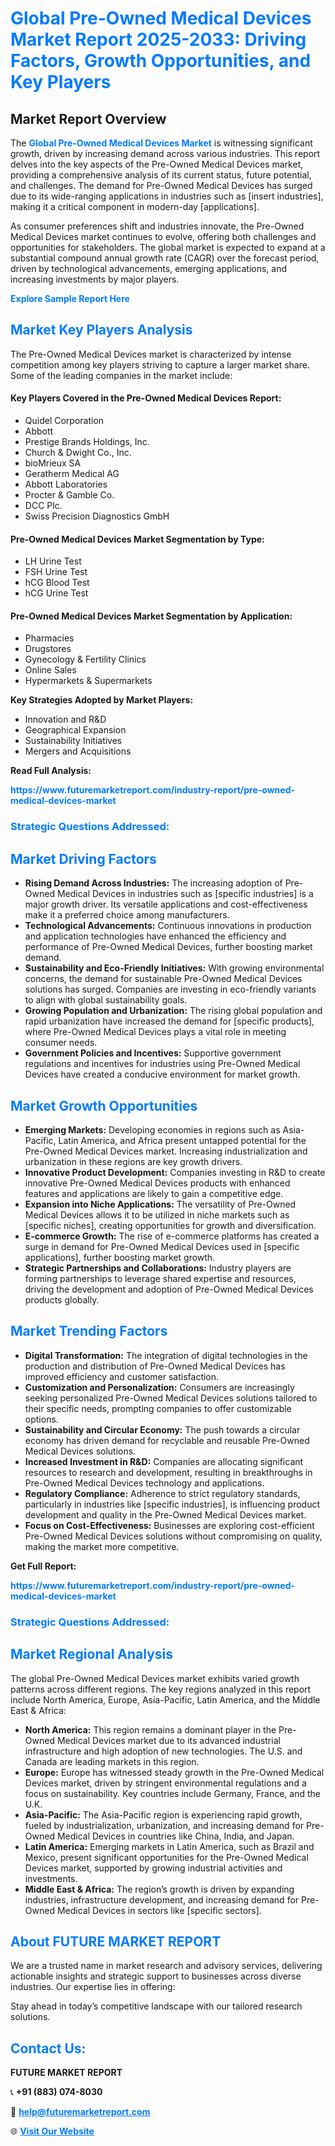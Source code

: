 <h1 style="color: #007BFF;">Global Pre-Owned Medical Devices Market Report 2025-2033: Driving Factors, Growth Opportunities, and Key Players</h1>

<section id="overview">
<h2>Market Report Overview</h2>
<p>The <a href="https://www.futuremarketreport.com/industry-report/pre-owned-medical-devices-market" style="color: #007BFF; text-decoration: none;"><strong>Global Pre-Owned Medical Devices Market</strong></a> is witnessing significant growth, driven by increasing demand across various industries. This report delves into the key aspects of the Pre-Owned Medical Devices market, providing a comprehensive analysis of its current status, future potential, and challenges. The demand for Pre-Owned Medical Devices has surged due to its wide-ranging applications in industries such as [insert industries], making it a critical component in modern-day [applications].</p>
<p>As consumer preferences shift and industries innovate, the Pre-Owned Medical Devices market continues to evolve, offering both challenges and opportunities for stakeholders. The global market is expected to expand at a substantial compound annual growth rate (CAGR) over the forecast period, driven by technological advancements, emerging applications, and increasing investments by major players.</p>
</section>

<section id="overview">
<p><a href="https://www.futuremarketreport.com/request-sample/reportId=35443" style="color: #007BFF; text-decoration: none;"><strong>Explore Sample Report Here</strong></a></p>
</section>

<section id="key-players">
<h2 style="color: #007BFF;">Market Key Players Analysis</h2>
<p>The Pre-Owned Medical Devices market is characterized by intense competition among key players striving to capture a larger market share. Some of the leading companies in the market include:</p>
<h4>Key Players Covered in the Pre-Owned Medical Devices Report:</h4>
<ul><li>Quidel Corporation</li><li>Abbott</li><li>Prestige Brands Holdings, Inc.</li><li>Church &amp; Dwight Co., Inc.</li><li>bioMrieux SA</li><li>Geratherm Medical AG</li><li>Abbott Laboratories</li><li>Procter &amp; Gamble Co.</li><li>DCC Plc.</li><li>Swiss Precision Diagnostics GmbH</li></ul>
<h4>Pre-Owned Medical Devices Market Segmentation by Type:</h4>
<ul><li>LH Urine Test</li><li>FSH Urine Test</li><li>hCG Blood Test</li><li>hCG Urine Test</li></ul>

<h4>Pre-Owned Medical Devices Market Segmentation by Application:</h4>
<ul><li>Pharmacies</li><li>Drugstores</li><li>Gynecology &amp; Fertility Clinics</li><li>Online Sales</li><li>Hypermarkets &amp; Supermarkets</li></ul>
<p><strong>Key Strategies Adopted by Market Players:</strong></p>
<ul>
<li>Innovation and R&D</li>
<li>Geographical Expansion</li>
<li>Sustainability Initiatives</li>
<li>Mergers and Acquisitions</li>
</ul>
</section>

<section>
<p><strong>Read Full Analysis: </strong></p><a href="https://www.futuremarketreport.com/industry-report/pre-owned-medical-devices-market" style="color: #007BFF; text-decoration: none;"><strong>https://www.futuremarketreport.com/industry-report/pre-owned-medical-devices-market</strong></a>
<h3 style="color: #007BFF;">Strategic Questions Addressed:</h3>
</section>

<section id="driving-factors">
<h2 style="color: #007BFF;">Market Driving Factors</h2>
<ul>
<li><strong>Rising Demand Across Industries:</strong> The increasing adoption of Pre-Owned Medical Devices in industries such as [specific industries] is a major growth driver. Its versatile applications and cost-effectiveness make it a preferred choice among manufacturers.</li>
<li><strong>Technological Advancements:</strong> Continuous innovations in production and application technologies have enhanced the efficiency and performance of Pre-Owned Medical Devices, further boosting market demand.</li>
<li><strong>Sustainability and Eco-Friendly Initiatives:</strong> With growing environmental concerns, the demand for sustainable Pre-Owned Medical Devices solutions has surged. Companies are investing in eco-friendly variants to align with global sustainability goals.</li>
<li><strong>Growing Population and Urbanization:</strong> The rising global population and rapid urbanization have increased the demand for [specific products], where Pre-Owned Medical Devices plays a vital role in meeting consumer needs.</li>
<li><strong>Government Policies and Incentives:</strong> Supportive government regulations and incentives for industries using Pre-Owned Medical Devices have created a conducive environment for market growth.</li>
</ul>
</section>

<section id="growth-opportunities">
<h2 style="color: #007BFF;">Market Growth Opportunities</h2>
<ul>
<li><strong>Emerging Markets:</strong> Developing economies in regions such as Asia-Pacific, Latin America, and Africa present untapped potential for the Pre-Owned Medical Devices market. Increasing industrialization and urbanization in these regions are key growth drivers.</li>
<li><strong>Innovative Product Development:</strong> Companies investing in R&D to create innovative Pre-Owned Medical Devices products with enhanced features and applications are likely to gain a competitive edge.</li>
<li><strong>Expansion into Niche Applications:</strong> The versatility of Pre-Owned Medical Devices allows it to be utilized in niche markets such as [specific niches], creating opportunities for growth and diversification.</li>
<li><strong>E-commerce Growth:</strong> The rise of e-commerce platforms has created a surge in demand for Pre-Owned Medical Devices used in [specific applications], further boosting market growth.</li>
<li><strong>Strategic Partnerships and Collaborations:</strong> Industry players are forming partnerships to leverage shared expertise and resources, driving the development and adoption of Pre-Owned Medical Devices products globally.</li>
</ul>
</section>

<section id="trending-factors">
<h2 style="color: #007BFF;">Market Trending Factors</h2>
<ul>
<li><strong>Digital Transformation:</strong> The integration of digital technologies in the production and distribution of Pre-Owned Medical Devices has improved efficiency and customer satisfaction.</li>
<li><strong>Customization and Personalization:</strong> Consumers are increasingly seeking personalized Pre-Owned Medical Devices solutions tailored to their specific needs, prompting companies to offer customizable options.</li>
<li><strong>Sustainability and Circular Economy:</strong> The push towards a circular economy has driven demand for recyclable and reusable Pre-Owned Medical Devices solutions.</li>
<li><strong>Increased Investment in R&D:</strong> Companies are allocating significant resources to research and development, resulting in breakthroughs in Pre-Owned Medical Devices technology and applications.</li>
<li><strong>Regulatory Compliance:</strong> Adherence to strict regulatory standards, particularly in industries like [specific industries], is influencing product development and quality in the Pre-Owned Medical Devices market.</li>
<li><strong>Focus on Cost-Effectiveness:</strong> Businesses are exploring cost-efficient Pre-Owned Medical Devices solutions without compromising on quality, making the market more competitive.</li>
</ul>
</section>

<section>
<p><strong>Get Full Report: </strong></p><a href="https://www.futuremarketreport.com/industry-report/pre-owned-medical-devices-market" style="color: #007BFF; text-decoration: none;"><strong>https://www.futuremarketreport.com/industry-report/pre-owned-medical-devices-market</strong></a>
<h3 style="color: #007BFF;">Strategic Questions Addressed:</h3>
</section>


<section id="regional-analysis">
<h2 style="color: #007BFF;">Market Regional Analysis</h2>
<p>The global Pre-Owned Medical Devices market exhibits varied growth patterns across different regions. The key regions analyzed in this report include North America, Europe, Asia-Pacific, Latin America, and the Middle East & Africa:</p>
<ul>
<li><strong>North America:</strong> This region remains a dominant player in the Pre-Owned Medical Devices market due to its advanced industrial infrastructure and high adoption of new technologies. The U.S. and Canada are leading markets in this region.</li>
<li><strong>Europe:</strong> Europe has witnessed steady growth in the Pre-Owned Medical Devices market, driven by stringent environmental regulations and a focus on sustainability. Key countries include Germany, France, and the U.K.</li>
<li><strong>Asia-Pacific:</strong> The Asia-Pacific region is experiencing rapid growth, fueled by industrialization, urbanization, and increasing demand for Pre-Owned Medical Devices in countries like China, India, and Japan.</li>
<li><strong>Latin America:</strong> Emerging markets in Latin America, such as Brazil and Mexico, present significant opportunities for the Pre-Owned Medical Devices market, supported by growing industrial activities and investments.</li>
<li><strong>Middle East & Africa:</strong> The region’s growth is driven by expanding industries, infrastructure development, and increasing demand for Pre-Owned Medical Devices in sectors like [specific sectors].</li>
</ul>
</section>

<footer>
<h2 style="color: #007BFF;">About FUTURE MARKET REPORT</h2>
<p>We are a trusted name in market research and advisory services, delivering actionable insights and strategic support to businesses across diverse industries. Our expertise lies in offering:</p>

<p>Stay ahead in today’s competitive landscape with our tailored research solutions.</p>

<h2 style="color: #007BFF;">Contact Us:</h2>
<p><strong>FUTURE MARKET REPORT</strong></p>
<p>📞 <strong>+91 (883) 074-8030</strong></p>
<p>📧 <strong><a href="mailto:help@futuremarketreport.com" style="color: #007BFF;">help@futuremarketreport.com</a></strong></p>
<p>🌐 <strong><a href="https://www.futuremarketreport.com/" style="color: #007BFF;">Visit Our Website</a></strong></p>
</footer>